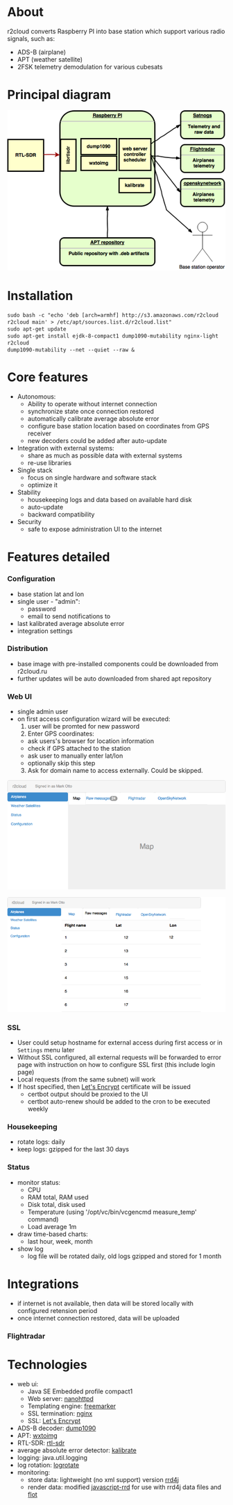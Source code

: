 # About

r2cloud converts Raspberry PI into base station which support various radio signals, such as:

 - ADS-B (airplane)
 - APT (weather satellite)
 - 2FSK telemetry demodulation for various cubesats
 
# Principal diagram

![diagram](diagram.png)

# Installation

```
sudo bash -c "echo 'deb [arch=armhf] http://s3.amazonaws.com/r2cloud r2cloud main' > /etc/apt/sources.list.d/r2cloud.list"
sudo apt-get update
sudo apt-get install ejdk-8-compact1 dump1090-mutability nginx-light r2cloud
dump1090-mutability --net --quiet --raw &
```

# Core features

 - Autonomous:
   * Ability to operate without internet connection
   * synchronize state once connection restored
   * automatically calibrate average absolute error
   * configure base station location based on coordinates from GPS receiver
   * new decoders could be added after auto-update
 - Integration with external systems:
   * share as much as possible data with external systems
   * re-use libraries
 - Single stack
   * focus on single hardware and software stack
   * optimize it
 - Stability
   * housekeeping logs and data based on available hard disk
   * auto-update
   * backward compatibility
 - Security
   * safe to expose administration UI to the internet
   
# Features detailed

### Configuration

 - base station lat and lon
 - single user - "admin":
   * password
   * email to send notifications to
 - last kalibrated average absolute error
 - integration settings
 
### Distribution

 - base image with pre-installed components could be downloaded from r2cloud.ru
 - further updates will be auto downloaded from shared apt repository
 
### Web UI

 - single admin user
 - on first access configuration wizard will be executed:
   1) user will be promted for new password
   2) Enter GPS coordinates:
     - ask users's browser for location information
     - check if GPS attached to the station
     - ask user to manually enter lat/lon
     - optionally skip this step
   3) Ask for domain name to access externally. Could be skipped.

![airplanes-map](airplanes-map.png)

![airplanes-text](airplanes-text.png)

### SSL

 - User could setup hostname for external access during first access or in `Settings` menu later
 - Without SSL configured, all external requests will be forwarded to error page with instruction on how to configure SSL first (this include login page)
 - Local requests (from the same subnet) will work
 - If host specified, then [Let's Encrypt](https://letsencrypt.org) certificate will be issued
   * certbot output should be proxied to the UI
   * certbot auto-renew should be added to the cron to be executed weekly

### Housekeeping

 - rotate logs: daily
 - keep logs: gzipped for the last 30 days

### Status

 - monitor status:
   * CPU
   * RAM total, RAM used
   * Disk total, disk used
   * Temperature (using '/opt/vc/bin/vcgencmd measure_temp' command)
   * Load average 1m
 - draw time-based charts:
   * last hour, week, month
 - show log
   * log file will be rotated daily, old logs gzipped and stored for 1 month

# Integrations

 - if internet is not available, then data will be stored locally with configured retension period
 - once internet connection restored, data will be uploaded

### Flightradar 

# Technologies

 - web ui: 
   * Java SE Embedded profile compact1
   * Web server: [nanohttpd](https://github.com/NanoHttpd/nanohttpd)
   * Templating engine: [freemarker](http://freemarker.org)
   * SSL termination: [nginx](https://www.nginx.com)
   * SSL: [Let's Encrypt](https://letsencrypt.org)
 - ADS-B decoder: [dump1090](https://github.com/MalcolmRobb/dump1090)
 - APT: [wxtoimg](http://www.wxtoimg.com)
 - RTL-SDR: [rtl-sdr](http://osmocom.org/projects/sdr/wiki/rtl-sdr)
 - average absolute error detector: [kalibrate](https://github.com/steve-m/kalibrate-rtl)
 - logging: java.util.logging
 - log rotation: [logrotate](https://github.com/logrotate/logrotate)
 - monitoring:
   * store data: lightweight (no xml support) version [rrd4j](https://github.com/rrd4j/rrd4j)
   * render data: modified [javascript-rrd](https://github.com/tjfontaine/javascript-rrd) for use with rrd4j data files and [flot](https://github.com/flot/flot) 
